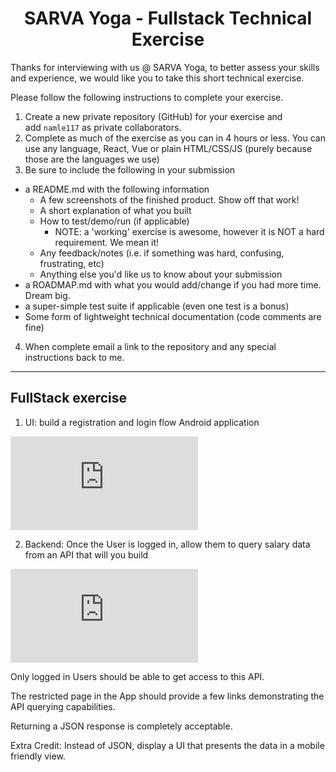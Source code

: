# <center>SARVA Yoga - Fullstack Technical Exercise</center>

Thanks for interviewing with us @ SARVA Yoga, to better assess your skills and experience, we would like you to take this short technical exercise.

Please follow the following instructions to complete your exercise.

1. Create a new private repository (GitHub) for your exercise and add `namle117` as private collaborators.
2. Complete as much of the exercise as you can in 4 hours or less. You can use any language, React, Vue or plain HTML/CSS/JS (purely because those are the languages we use)
3. Be sure to include the following in your submission

- a README.md with the following information
  - A few screenshots of the finished product. Show off that work!
  - A short explanation of what you built
  - How to test/demo/run (if applicable)
    - NOTE: a 'working' exercise is awesome, however it is NOT a hard requirement. We mean it!
  - Any feedback/notes (i.e. if something was hard, confusing, frustrating, etc)
  - Anything else you'd like us to know about your submission
- a ROADMAP.md with what you would add/change if you had more time. Dream big.
- a super-simple test suite if applicable (even one test is a bonus)
- Some form of lightweight technical documentation (code comments are fine)

4. When complete email a link to the repository and any special instructions back to me.

---

## FullStack exercise

1. UI: build a registration and login flow Android application

![Mobile App](https://github.com/Sarva-Yoga/interview-exercises/blob/main/mobile.md)

2. Backend: Once the User is logged in, allow them to query salary data from an API that will you build

![Backend](https://github.com/Sarva-Yoga/interview-exercises/blob/main/backend.md)

Only logged in Users should be able to get access to this API.

The restricted page in the App should provide a few links demonstrating the API querying capabilities.

Returning a JSON response is completely acceptable.

Extra Credit: Instead of JSON, display a UI that presents the data in a mobile friendly view.
